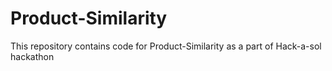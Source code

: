 # Product-Similarity
This repository contains code for Product-Similarity as a part of Hack-a-sol hackathon
